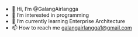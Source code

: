 - 👋 Hi, I’m @GalangAirlangga
- 👀 I’m interested in programming
- 🌱 I’m currently learning Enterprise Architecture
- 📫 How to reach me galangairlangga1@gmail.com

<!---
GalangAirlangga/GalangAirlangga is a ✨ special ✨ repository because its `README.md` (this file) appears on your GitHub profile.
You can click the Preview link to take a look at your changes.
--->
